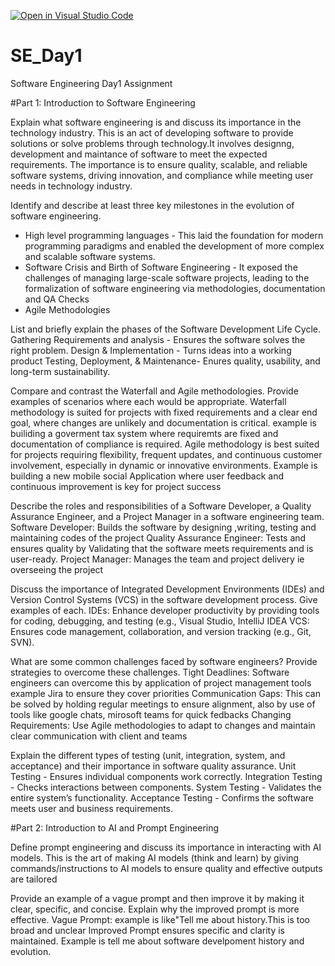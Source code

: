 [![Open in Visual Studio Code](https://classroom.github.com/assets/open-in-vscode-2e0aaae1b6195c2367325f4f02e2d04e9abb55f0b24a779b69b11b9e10269abc.svg)](https://classroom.github.com/online_ide?assignment_repo_id=18447770&assignment_repo_type=AssignmentRepo)
# SE_Day1
Software Engineering Day1 Assignment

#Part 1: Introduction to Software Engineering

Explain what software engineering is and discuss its importance in the technology industry.
This is an act of developing software to provide solutions or solve problems through technology.It involves designng, development and maintance of software to meet the expected requirements.
The importance is to ensure quality, scalable, and reliable software systems, driving innovation, and compliance while meeting user needs in technology industry.

Identify and describe at least three key milestones in the evolution of software engineering.
 - High level programming languages - This laid the foundation for modern programming paradigms and enabled the development of more complex and scalable software systems.
 - Software Crisis and Birth of Software Engineering - It exposed the challenges of managing large-scale software projects, leading to the formalization of software engineering via methodologies, documentation and QA Checks
- Agile Methodologies 

List and briefly explain the phases of the Software Development Life Cycle.
Gathering Requirements and analysis - Ensures the software solves the right problem.
Design & Implementation - Turns ideas into a working product
Testing, Deployment, & Maintenance- Enures quality, usability, and long-term sustainability.

Compare and contrast the Waterfall and Agile methodologies. Provide examples of scenarios where each would be appropriate.
Waterfall methodology  is suited for projects with fixed requirements and a clear end goal, where changes are unlikely and documentation is critical. example is builiding a goverment tax system where requiremts are fixed and documentation of compliance is required. 
Agile methodology is best suited  for projects requiring flexibility, frequent updates, and continuous customer involvement, especially in dynamic or innovative environments. Example is building a new mobile social Application where user feedback and continuous improvement is key for project success

Describe the roles and responsibilities of a Software Developer, a Quality Assurance Engineer, and a Project Manager in a software engineering team.
Software Developer: Builds the software by designing ,writing, testing and maintaining codes of the project
Quality Assurance Engineer: Tests and ensures quality by Validating that the software meets requirements and is user-ready.
Project Manager: Manages the team and project delivery ie overseeing the project

Discuss the importance of Integrated Development Environments (IDEs) and Version Control Systems (VCS) in the software development process. Give examples of each.
IDEs: Enhance developer productivity by providing tools for coding, debugging, and testing (e.g., Visual Studio, IntelliJ IDEA
VCS: Ensures code management, collaboration, and version tracking (e.g., Git, SVN).

What are some common challenges faced by software engineers? Provide strategies to overcome these challenges.
Tight Deadlines: Software engineers can overcome this by application of project management tools example Jira to ensure they cover priorities
Communication Gaps: This can be solved by holding regular meetings to ensure alignment, also by use of tools like google chats, mirosoft teams for quick fedbacks
Changing Requirements:  Use Agile methodologies to adapt to changes and maintain clear communication with client and teams

Explain the different types of testing (unit, integration, system, and acceptance) and their importance in software quality assurance.
Unit Testing - Ensures individual components work correctly.
Integration Testing - Checks interactions between components.
System Testing - Validates the entire system’s functionality.
Acceptance Testing - Confirms the software meets user and business requirements.

#Part 2: Introduction to AI and Prompt Engineering


Define prompt engineering and discuss its importance in interacting with AI models.
This is the art of making AI models (think and learn) by giving commands/instructions to AI models to ensure quality and effective outputs are tailored

Provide an example of a vague prompt and then improve it by making it clear, specific, and concise. Explain why the improved prompt is more effective.
Vague Prompt: example is like"Tell me about history.This is too broad and unclear
Improved Prompt ensures specific and clarity is maintained. Example is tell me about software develpoment history and evolution.
